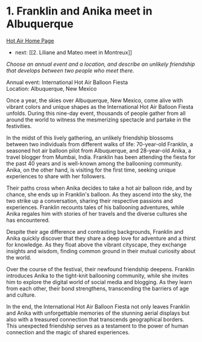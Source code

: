 # 1. Franklin and Anika meet in Albuquerque

[Hot Air Home Page](https://hotair.peterkaminski.wiki/) 
 
 - next: [[2. Liliane and Mateo meet in Montreux]]

_Choose an annual event and a location, and describe an unlikely friendship that develops between two people who meet there._

Annual event: International Hot Air Balloon Fiesta  
Location: Albuquerque, New Mexico

Once a year, the skies over Albuquerque, New Mexico, come alive with vibrant colors and unique shapes as the International Hot Air Balloon Fiesta unfolds. During this nine-day event, thousands of people gather from all around the world to witness the mesmerizing spectacle and partake in the festivities.

In the midst of this lively gathering, an unlikely friendship blossoms between two individuals from different walks of life: 70-year-old Franklin, a seasoned hot air balloon pilot from Albuquerque, and 28-year-old Anika, a travel blogger from Mumbai, India. Franklin has been attending the fiesta for the past 40 years and is well-known among the ballooning community. Anika, on the other hand, is visiting for the first time, seeking unique experiences to share with her followers.

Their paths cross when Anika decides to take a hot air balloon ride, and by chance, she ends up in Franklin's balloon. As they ascend into the sky, the two strike up a conversation, sharing their respective passions and experiences. Franklin recounts tales of his ballooning adventures, while Anika regales him with stories of her travels and the diverse cultures she has encountered.

Despite their age difference and contrasting backgrounds, Franklin and Anika quickly discover that they share a deep love for adventure and a thirst for knowledge. As they float above the vibrant cityscape, they exchange insights and wisdom, finding common ground in their mutual curiosity about the world.

Over the course of the festival, their newfound friendship deepens. Franklin introduces Anika to the tight-knit ballooning community, while she invites him to explore the digital world of social media and blogging. As they learn from each other, their bond strengthens, transcending the barriers of age and culture.

In the end, the International Hot Air Balloon Fiesta not only leaves Franklin and Anika with unforgettable memories of the stunning aerial displays but also with a treasured connection that transcends geographical borders. This unexpected friendship serves as a testament to the power of human connection and the magic of shared experiences.


